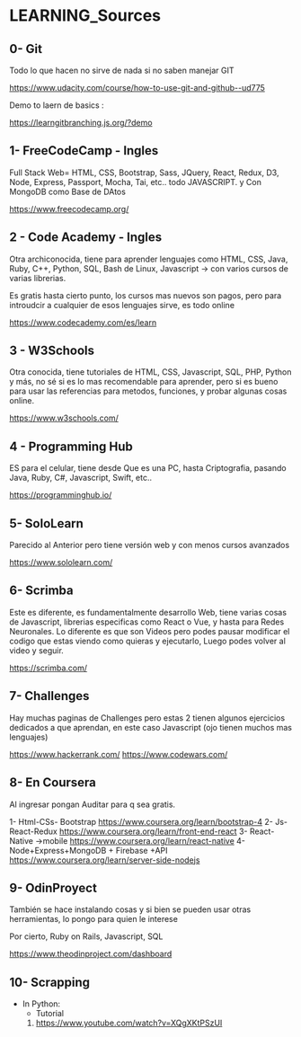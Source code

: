 # LEARNING_Sources

## 0- Git
Todo lo que hacen no sirve de nada si no saben manejar GIT

https://www.udacity.com/course/how-to-use-git-and-github--ud775

Demo to laern de basics :

https://learngitbranching.js.org/?demo

## 1- FreeCodeCamp - Ingles

Full Stack Web= HTML, CSS, Bootstrap, Sass, JQuery, React, Redux, D3, Node, Express, Passport, Mocha, Tai, etc.. todo JAVASCRIPT. y Con MongoDB como Base de DAtos

https://www.freecodecamp.org/

## 2 - Code Academy - Ingles

Otra archiconocida, tiene para aprender lenguajes como HTML, CSS, Java, Ruby, C++, Python, SQL, Bash de Linux, Javascript -> con varios cursos de varias librerias.

Es gratis hasta cierto punto, los cursos mas nuevos son pagos, pero para introudcir a cualquier de esos lenguajes sirve, es todo online

https://www.codecademy.com/es/learn

## 3 - W3Schools

Otra conocida, tiene tutoriales de HTML, CSS, Javascript, SQL, PHP, Python y más, no sé si es lo mas recomendable para aprender, pero si es bueno para usar las referencias para metodos, funciones, y probar algunas cosas online.

https://www.w3schools.com/

## 4 - Programming Hub
ES para el celular, tiene desde Que es una PC, hasta Criptografia, pasando Java, Ruby, C#, Javascript, Swift, etc..

https://programminghub.io/

## 5- SoloLearn

Parecido al Anterior pero tiene versión web y con menos cursos avanzados

https://www.sololearn.com/

## 6- Scrimba

Este es diferente, es fundamentalmente desarrollo Web, tiene varias cosas de Javascript, librerias especificas como React o Vue, y hasta para Redes Neuronales.
Lo diferente es que son Videos pero podes pausar modificar el codigo que estas viendo como quieras y ejecutarlo, Luego podes volver al video y seguir.

https://scrimba.com/

## 7- Challenges

Hay muchas paginas de Challenges pero estas 2 tienen algunos ejercicios dedicados a que aprendan, en este caso Javascript (ojo tienen muchos mas lenguajes)

https://www.hackerrank.com/
https://www.codewars.com/

## 8- En Coursera
Al ingresar pongan Auditar para q sea gratis.

1- Html-CSs- Bootstrap
https://www.coursera.org/learn/bootstrap-4
2- Js-React-Redux
https://www.coursera.org/learn/front-end-react
3- React-Native ->mobile
https://www.coursera.org/learn/react-native
4- Node+Express+MongoDB + Firebase +API
https://www.coursera.org/learn/server-side-nodejs

## 9- OdinProyect

También se hace instalando cosas y si bien se pueden usar otras herramientas, lo pongo para quien le interese

Por cierto, Ruby on Rails, Javascript, SQL

https://www.theodinproject.com/dashboard

## 10- Scrapping
- In Python:
  - Tutorial
  1. https://www.youtube.com/watch?v=XQgXKtPSzUI
